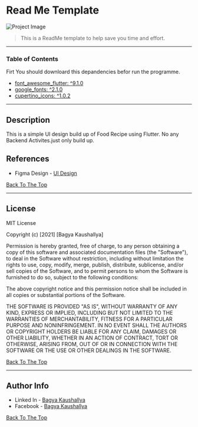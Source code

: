 # Read Me Template

![Project Image](https://i.ibb.co/YLNrHrb/5401589.jpg)

> This is a ReadMe template to help save you time and effort.

---

### Table of Contents
Firt You should downloard this depandencies befor run the programme.

- [font_awesome_flutter: ^9.1.0](#https://pub.dev/packages/font_awesome_flutter)
- [google_fonts: ^2.1.0](#https://pub.dev/packages/google_fonts)
- [cupertino_icons: ^1.0.2](#https://pub.dev/packages/cupertino_icons/versions/1.0.2)

---

## Description

This is a simple UI design build up of Food Recipe using Flutter. No any Backend Activites.just only build up.


## References

- Figma Design - [UI Design](https://www.figma.com/file/V1ujJhrvbkfYGpDauaycxI/Flutter-Examination?node-id=0%3A1)

[Back To The Top](#read-me-template)

---

## License

MIT License

Copyright (c) [2021] [Bagya Kaushallya]

Permission is hereby granted, free of charge, to any person obtaining a copy
of this software and associated documentation files (the "Software"), to deal
in the Software without restriction, including without limitation the rights
to use, copy, modify, merge, publish, distribute, sublicense, and/or sell
copies of the Software, and to permit persons to whom the Software is
furnished to do so, subject to the following conditions:

The above copyright notice and this permission notice shall be included in all
copies or substantial portions of the Software.

THE SOFTWARE IS PROVIDED "AS IS", WITHOUT WARRANTY OF ANY KIND, EXPRESS OR
IMPLIED, INCLUDING BUT NOT LIMITED TO THE WARRANTIES OF MERCHANTABILITY,
FITNESS FOR A PARTICULAR PURPOSE AND NONINFRINGEMENT. IN NO EVENT SHALL THE
AUTHORS OR COPYRIGHT HOLDERS BE LIABLE FOR ANY CLAIM, DAMAGES OR OTHER
LIABILITY, WHETHER IN AN ACTION OF CONTRACT, TORT OR OTHERWISE, ARISING FROM,
OUT OF OR IN CONNECTION WITH THE SOFTWARE OR THE USE OR OTHER DEALINGS IN THE
SOFTWARE.

[Back To The Top](#read-me-template)

---

## Author Info

- Linked In - [Bagya Kaushallya](https://www.linkedin.com/in/bagya-kaushallaya-a16828174/)
- Facebook - [Bagya Kaushallya](https://www.facebook.com/profile.php?id=100013374602793)

[Back To The Top](#read-me-template)
